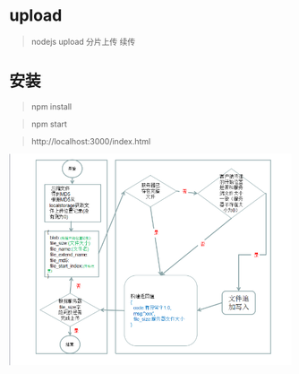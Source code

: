 # upload
> nodejs upload 分片上传 续传

# 安装
> npm install 

> npm start

> http://localhost:3000/index.html

![截图](https://github.com/HelloHxz/upload/blob/master/screenshots/1.png)
